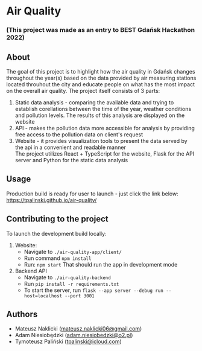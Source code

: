 # Air Quality
### (This project was made as an entry to BEST Gdańsk Hackathon 2022)

## About
The goal of this project is to highlight how the air quality in Gdańsk changes throughout the year(s) based on the data provided by air measuring stations located throuhout the city and educate people on what has the most impact on the overall air quality.
The project itself consists of 3 parts:
  1. Static data analysis - comparing the available data and trying to establish corellations between the time of the year, weather conditions and pollution levels.
    The results of this analysis are displayed on the website
  2. API - makes the pollution data more accessible for analysis by providing free access to the pollution data on client's request
  3. Website - it provides visualization tools to present the data served by the api in a convenient and readable manner  
The project utilizes React + TypeScript for the website, Flask for the API server and Python for the static data analysis

## Usage
Production build is ready for user to launch - just click the link below:
https://tpalinski.github.io/air-quality/

## Contributing to the project
To launch the development build locally:
  1. Website:
      * Navigate to `./air-quality-app/client/`
      * Run command `npm install`
      * Run: `npm start`
  That should run the app in development mode
  2. Backend API
      * Navigate to `./air-quality-backend`
      * Run `pip install -r requirements.txt`
      * To start the server, run `flask --app server --debug run --host=localhost --port 3001`

## Authors
* Mateusz Naklicki (mateusz.naklicki06@gmail.com)
* Adam Niesiobędzki (adam.niesiobedzki@o2.pl)
* Tymoteusz Paliński (tpalinski@icloud.com)

